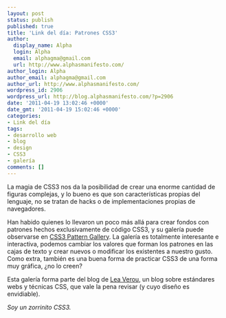 ```yaml
---
layout: post
status: publish
published: true
title: 'Link del día: Patrones CSS3'
author:
  display_name: Alpha
  login: Alpha
  email: alphagma@gmail.com
  url: http://www.alphasmanifesto.com/
author_login: Alpha
author_email: alphagma@gmail.com
author_url: http://www.alphasmanifesto.com/
wordpress_id: 2906
wordpress_url: http://blog.alphasmanifesto.com/?p=2906
date: '2011-04-19 13:02:46 +0000'
date_gmt: '2011-04-19 15:02:46 +0000'
categories:
- Link del día
tags:
- desarrollo web
- blog
- design
- CSS3
- galería
comments: []
---
```


La magia de CSS3 nos da la posibilidad de crear una enorme cantidad de figuras complejas, y lo bueno es que son características propias del lenguaje, no se tratan de hacks o de implementaciones propias de navegadores.

Han habido quienes lo llevaron un poco más allá para crear fondos con patrones hechos exclusivamente de código CSS3, y su galería puede observarse en <a href="http://leaverou.me/css3patterns/">CSS3 Pattern Gallery</a>. La galería es totalmente interesante e interactiva, podemos cambiar los valores que forman los patrones en las cajas de texto y crear nuevos o modificar los existentes a nuestro gusto. Como extra, también es una buena forma de practicar CSS3 de una forma muy gráfica,  ¿no lo creen?

Esta galería forma parte del blog de <a href="http://leaverou.me/">Lea Verou</a>, un blog sobre estándares webs y técnicas CSS, que vale la pena revisar (y cuyo diseño es envidiable).

_Soy un zorrinito CSS3._
